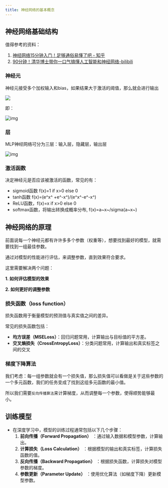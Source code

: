 ```yaml
---
title: 神经网络的基本概念
---
```


## 神经网络基础结构

值得参考的资料：

1.   [神经网络15分钟入门！足够通俗易懂了吧 - 知乎](https://zhuanlan.zhihu.com/p/65472471)
2.   [90分钟！清华博士带你一口气搞懂人工智能和神经网络-bilibili](https://www.bilibili.com/video/BV1atCRYsE7x/?spm_id_from=333.337.search-card.all.click)

### 神经元

神经元接受多个加权输入和bias，如果结果大于激活的阈值，那么就会进行输出

![](https://yamapicgo.oss-cn-nanjing.aliyuncs.com/picgoImage/1_upfpVueoUuKPkyX3PR3KBg.png)

即：

![img](https://www.runoob.com/wp-content/uploads/2024/12/f0b929045ae6eef23514bd7024be62f0.png)

### 层

MLP神经网络可分为三层：输入层，隐藏层，输出层

![img](https://yamapicgo.oss-cn-nanjing.aliyuncs.com/picgoImage/1_3fA77_mLNiJTSgZFhYnU0Q3K5DV4.webp)

### 激活函数

决定神经元是否应该被激活的函数，常见的有：

-   sigmoid函数 f(x)=1 if x>0 else 0
-   tanh函数  f(x)=(e^x^ +e^-x^)/(e^x^-e^-x^)
-   ReLU函数，f(x)=x if x>0 else 0
-   softmax函数，将输出转换成概率分布, f(x)=a~x~/sigma(a~x~)

## 神经网络的原理

前面说每一个神经元都有许许多多个参数（权重等），想要找到最好的模型，就需要找到一组最佳参数。

通过对模型的性能进行评估，来调整参数，直到效果符合要求。

这里需要解决两个问题：

**1. 如何评估模型的效果**

**2. 如何更好的调整参数**

### 损失函数（loss function）

损失函数用于衡量模型的预测值与真实值之间的差异。

常见的损失函数包括：

-   **均方误差（MSELoss）**：回归问题常用，计算输出与目标值的平方差。
-   **交叉熵损失（CrossEntropyLoss）**：分类问题常用，计算输出和真实标签之间的交叉

### 梯度下降算法

我们考虑：每一组参数就会有一个损失值，那么损失值可以看做是关于这些参数的一个多元函数，我们的任务变成了找到这组多元函数的最小值。

所以我们需要`反向传播算法`来计算梯度，从而调整每一个参数，使得顺势能够最小。



## 训练模型

  -   在深度学习中，模型的训练过程通常包括以下几个步骤：
         1.  **前向传播（Forward Propagation）** ：通过输入数据和模型参数，计算输出。
         2.  **计算损失（Loss Calculation）** ：根据模型的输出和真实标签，计算损失函数的值。
         3.  **反向传播（Backward Propagation）** ：根据损失函数，计算损失对模型参数的梯度。
         4.  **参数更新（Parameter Update）** ：使用优化算法（如梯度下降）更新模型参数。

